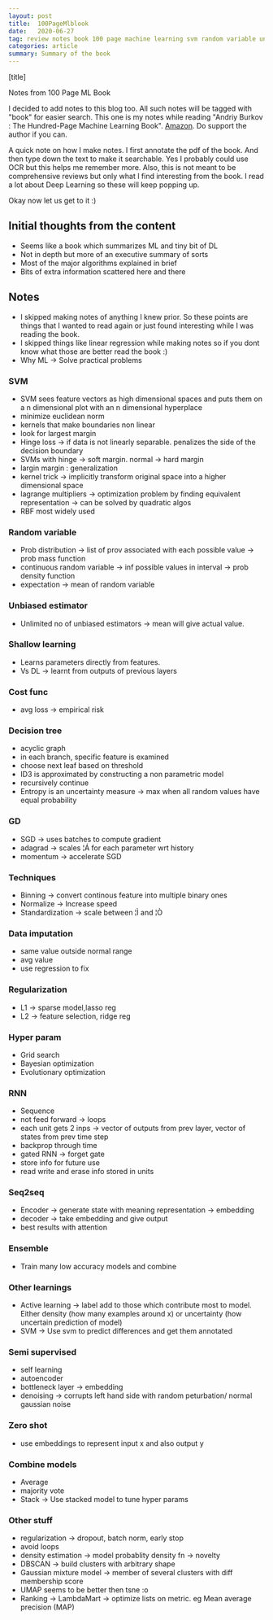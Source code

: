 ```yaml
---
layout: post
title:  100PageMlblook
date:   2020-06-27 
tag: review notes book 100 page machine learning svm random variable unbiased estimator shallow cost decision id3 gd sdg bin norma standa impu regu hyper rnn seq ensem active semi zero combine vote stack dbsc umap 
categories: article
summary: Summary of the book
---
```


[title]

Notes from 100 Page ML Book

I decided to add notes to this blog too. All such notes will be tagged with "book" for easier search.
This one is my notes while reading "Andriy Burkov : The Hundred-Page Machine Learning Book". [Amazon](http://themlbook.com/). Do support the author if you can.

A quick note on how I make notes. I first annotate the pdf of the book. And then type down the text to make it searchable. Yes I probably could use OCR but this helps me remember more. Also, this is not meant to be comprehensive reviews but only what I find interesting from the book. I read a lot about Deep Learning so these will keep popping up.

Okay now let us get to it :)

## Initial thoughts from the content
- Seems like a book which summarizes ML and tiny bit of DL
- Not in depth but more of an executive summary of sorts
- Most of the major algorithms explained in brief
- Bits of extra information scattered here and there

## Notes
- I skipped making notes of anything I knew prior. So these points are things that I wanted to read again or just found interesting while I was reading the book.
- I skipped things like linear regression while making notes so if you dont know what those are better read the book :)
- Why ML -> Solve practical problems

### SVM
- SVM sees feature vectors as high dimensional spaces and puts them on a n dimensional plot with an n dimensional hyperplace
- minimize euclidean norm
- kernels that make boundaries non linear
- look for largest margin
- Hinge loss -> if data is not linearly separable. penalizes the side of the decision boundary
- SVMs with hinge -> soft margin. normal -> hard margin
- largin margin : generalization
- kernel trick -> implicitly transform original space into a higher dimensional space
- lagrange multipliers -> optimization problem by finding equivalent representation -> can be solved by quadratic algos
- RBF most widely used

### Random variable
- Prob distribution -> list of prov associated with each possible value -> prob mass function
- continuous random variable -> inf possible values in interval -> prob density function
- expectation -> mean of random variable

### Unbiased estimator
- Unlimited no of unbiased estimators -> mean will give actual value.

### Shallow learning
  * Learns parameters directly from features.
  * Vs DL -> learnt from outputs of previous layers

### Cost func
  * avg loss -> empirical risk

### Decision tree
  * acyclic graph
  * in each branch, specific feature is examined
  * choose next leaf based on threshold
  * ID3 is approximated by constructing a non parametric model
  * recursively continue
  * Entropy is an uncertainty measure -> max when all random values have equal probability

### GD
  * SGD -> uses batches to compute gradient 
  * adagrad -> scales ¦Á for each parameter wrt history
  * momentum -> accelerate SGD

### Techniques
  * Binning -> convert continous feature into multiple binary ones
  * Normalize -> Increase speed
  * Standardization -> scale between ¦Ì and ¦Ò

### Data imputation
  * same value outside normal range
  * avg value
  * use regression to fix

### Regularization
  * L1 -> sparse model,lasso reg
  * L2 -> feature selection, ridge reg

### Hyper param
  * Grid search
  * Bayesian optimization
  * Evolutionary optimization

### RNN
  * Sequence
  * not feed forward -> loops
  * each unit gets 2 inps -> vector of outputs from prev layer, vector of states from prev time step
  * backprop through time
  * gated RNN -> forget gate
  * store info for future use
  * read write and erase info stored in units

### Seq2seq
  * Encoder -> generate state with meaning representation -> embedding
  * decoder -> take embedding and give output
  * best results with attention

### Ensemble
  * Train many low accuracy models and combine

### Other learnings
  * Active learning -> label add to those which contribute most to model. Either density (how many examples around x) or uncertainty (how uncertain prediction of model)
  * SVM -> Use svm to predict differences and get them annotated

### Semi supervised
  * self learning
  * autoencoder 
  * bottleneck layer -> embedding
  * denoising -> corrupts left hand side with random peturbation/ normal gaussian noise

### Zero shot
  * use embeddings to represent input x and also output y

### Combine models
  * Average
  * majority vote
  * Stack -> Use stacked model to tune hyper params
  
### Other stuff
  * regularization -> dropout, batch norm, early stop
  * avoid loops
  * density estimation -> model probablity density fn -> novelty
  * DBSCAN -> build clusters with arbitrary shape
  * Gaussian mixture model -> member of several clusters with diff membership score
  * UMAP seems to be better then tsne :o
  * Ranking -> LambdaMart -> optimize lists on metric. eg Mean average precision (MAP)
